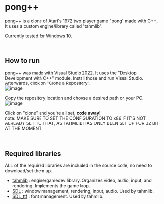 # pong++
pong++ is a clone of Atari's 1972 two-player game "pong" made with C++, It uses a custom engine/library called "tahmlib".

Currently tested for Windows 10.

<br/>

## How to run
pong++ was made with Visual Studio 2022. It uses the "Desktop Development with C++" module. Install those and run Visual Studio. Afterwards, click on "Clone a Repository". <br/>
![image](https://github.com/user-attachments/assets/6cb6219f-1023-4eef-953f-354b717218d2)


Copy the repository location and choose a desired path on your PC. <br/>
![image](https://github.com/user-attachments/assets/8d2f069d-c400-4b49-8b4f-1e57391fb934)<br/>


Click on "clone" and you're all set, **code away!**<br/>
note: MAKE SURE TO SET THE CONFIGURATION TO x86 IF IT'S NOT ALREADY SET TO THAT, AS TAHMLIB HAS ONLY BEEN SET UP FOR 32 BIT AT THE MOMENT

<br/>

## Required libraries
ALL of the required libraries are included in the source code, no need to download/set them up.
- [tahmlib](https://github.com/tamtaasatiani/tahmlib) : engine/gamedev library. Organizes video, audio, input, and rendering. Implements the game loop.
- [SDL](https://github.com/libsdl-org/SDL) : window management, rendering, input, audio. Used by tahmlib.
- [SDL_ttf](https://github.com/libsdl-org/SDL_ttf) : font management. Used by tahmlib.

<br/>
